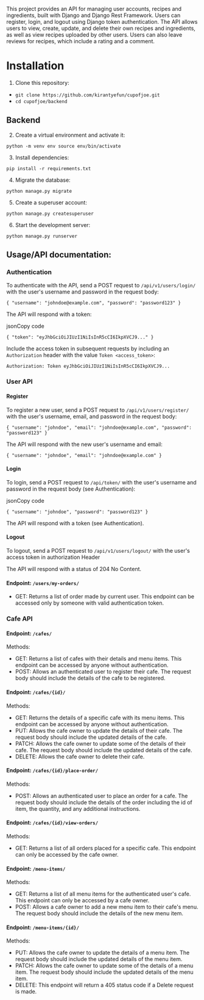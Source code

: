 This project provides an API for managing user accounts, recipes and ingredients, built with Django and Django Rest Framework. Users can register, login, and logout using Django token authentication. The API allows users to view, create, update, and delete their own recipes and ingredients, as well as view recipes uploaded by other users. Users can also leave reviews for recipes, which include a rating and a comment.

# Installation

1.  Clone this repository:


- `git clone https://github.com/kirantyefun/cupofjoe.git`
- `cd cupofjoe/backend` 

## Backend

2.  Create a virtual environment and activate it:


`python -m venv env
source env/bin/activate` 

3.  Install dependencies:

`pip install -r requirements.txt` 

4.  Migrate the database:


`python manage.py migrate` 

5.  Create a superuser account:


`python manage.py createsuperuser` 

6.  Start the development server:


`python manage.py runserver` 

## Usage/API documentation:

### Authentication

To authenticate with the API, send a POST request to `/api/v1/users/login/` with the user's username and password in the request body:

`{
  "username": "johndoe@example.com",
  "password": "password123"
}` 

The API will respond with a token:

jsonCopy code

`{
  "token": "eyJhbGciOiJIUzI1NiIsInR5cCI6IkpXVCJ9..."
}` 

Include the access token in subsequent requests by including an `Authorization` header with the value `Token <access_token>`:

`Authorization: Token eyJhbGciOiJIUzI1NiIsInR5cCI6IkpXVCJ9...` 

### User API

#### Register

To register a new user, send a POST request to `/api/v1/users/register/` with the user's username, email, and password in the request body:

`{
  "username": "johndoe",
  "email": "johndoe@example.com",
  "password": "password123"
}` 

The API will respond with the new user's username and email:

`{
  "username": "johndoe",
  "email": "johndoe@example.com"
}` 

#### Login

To login, send a POST request to `/api/token/` with the user's username and password in the request body (see Authentication):

jsonCopy code

`{
  "username": "johndoe",
  "password": "password123"
}` 

The API will respond with a token (see Authentication).

#### Logout

To logout, send a POST request to `/api/v1/users/logout/` with the user's access token in authorization Header

The API will respond with a status of 204 No Content.

#### Endpoint: `/users/my-orders/`
-   GET: Returns a list of order made by current user. This endpoint can be accessed only by someone with valid authentication token.

### Cafe API

#### Endpoint: `/cafes/`

Methods:

-   GET: Returns a list of cafes with their details and menu items. This endpoint can be accessed by anyone without authentication.
-   POST: Allows an authenticated user to register their cafe. The request body should include the details of the cafe to be registered.

#### Endpoint: `/cafes/{id}/`

Methods:

-   GET: Returns the details of a specific cafe with its menu items. This endpoint can be accessed by anyone without authentication.
-   PUT: Allows the cafe owner to update the details of their cafe. The request body should include the updated details of the cafe.
-   PATCH: Allows the cafe owner to update some of the details of their cafe. The request body should include the updated details of the cafe.
-   DELETE: Allows the cafe owner to delete their cafe. 


#### Endpoint: `/cafes/{id}/place-order/`

Methods:

-   POST: Allows an authenticated user to place an order for a cafe. The request body should include the details of the order including the id of item, the quantity, and any additional instructions.

#### Endpoint: `/cafes/{id}/view-orders/`

Methods:

-   GET: Returns a list of all orders placed for a specific cafe. This endpoint can only be accessed by the cafe owner.

#### Endpoint: `/menu-items/`

Methods:

-   GET: Returns a list of all menu items for the authenticated user's cafe. This endpoint can only be accessed by a cafe owner.
-   POST: Allows a cafe owner to add a new menu item to their cafe's menu. The request body should include the details of the new menu item.

#### Endpoint: `/menu-items/{id}/`

Methods:

-   PUT: Allows the cafe owner to update the details of a menu item. The request body should include the updated details of the menu item.
-   PATCH: Allows the cafe owner to update some of the details of a menu item. The request body should include the updated details of the menu item.
-   DELETE: This endpoint will return a 405 status code if a Delete request is made.

